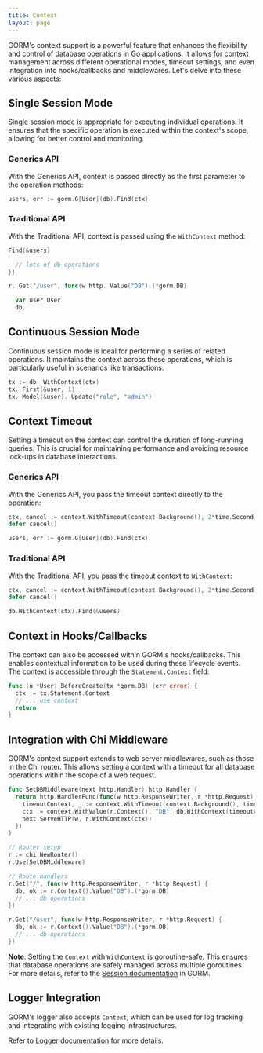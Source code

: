 ```yaml
---
title: Context
layout: page
---
```


GORM's context support is a powerful feature that enhances the flexibility and control of database operations in Go applications. It allows for context management across different operational modes, timeout settings, and even integration into hooks/callbacks and middlewares. Let's delve into these various aspects:

## Single Session Mode

Single session mode is appropriate for executing individual operations. It ensures that the specific operation is executed within the context's scope, allowing for better control and monitoring.

### Generics API

With the Generics API, context is passed directly as the first parameter to the operation methods:

```go
users, err := gorm.G[User](db).Find(ctx)
```

### Traditional API

With the Traditional API, context is passed using the `WithContext` method:

```go
Find(&users)

  // lots of db operations
})

r. Get("/user", func(w http. Value("DB").(*gorm.DB)

  var user User
  db.
```

## Continuous Session Mode

Continuous session mode is ideal for performing a series of related operations. It maintains the context across these operations, which is particularly useful in scenarios like transactions.

```go
tx := db. WithContext(ctx)
tx. First(&user, 1)
tx. Model(&user). Update("role", "admin")
```

## Context Timeout

Setting a timeout on the context can control the duration of long-running queries. This is crucial for maintaining performance and avoiding resource lock-ups in database interactions.

### Generics API

With the Generics API, you pass the timeout context directly to the operation:

```go
ctx, cancel := context.WithTimeout(context.Background(), 2*time.Second)
defer cancel()

users, err := gorm.G[User](db).Find(ctx)
```

### Traditional API

With the Traditional API, you pass the timeout context to `WithContext`:

```go
ctx, cancel := context.WithTimeout(context.Background(), 2*time.Second)
defer cancel()

db.WithContext(ctx).Find(&users)
```

## Context in Hooks/Callbacks

The context can also be accessed within GORM's hooks/callbacks. This enables contextual information to be used during these lifecycle events. The context is accessible through the `Statement.Context` field:

```go
func (u *User) BeforeCreate(tx *gorm.DB) (err error) {
  ctx := tx.Statement.Context
  // ... use context
  return
}
```

## Integration with Chi Middleware

GORM's context support extends to web server middlewares, such as those in the Chi router. This allows setting a context with a timeout for all database operations within the scope of a web request.

```go
func SetDBMiddleware(next http.Handler) http.Handler {
  return http.HandlerFunc(func(w http.ResponseWriter, r *http.Request) {
    timeoutContext, _ := context.WithTimeout(context.Background(), time.Second)
    ctx := context.WithValue(r.Context(), "DB", db.WithContext(timeoutContext))
    next.ServeHTTP(w, r.WithContext(ctx))
  })
}

// Router setup
r := chi.NewRouter()
r.Use(SetDBMiddleware)

// Route handlers
r.Get("/", func(w http.ResponseWriter, r *http.Request) {
  db, ok := r.Context().Value("DB").(*gorm.DB)
  // ... db operations
})

r.Get("/user", func(w http.ResponseWriter, r *http.Request) {
  db, ok := r.Context().Value("DB").(*gorm.DB)
  // ... db operations
})
```

**Note**: Setting the `Context` with `WithContext` is goroutine-safe. This ensures that database operations are safely managed across multiple goroutines. For more details, refer to the [Session documentation](session.html) in GORM.

## Logger Integration

GORM's logger also accepts `Context`, which can be used for log tracking and integrating with existing logging infrastructures.

Refer to [Logger documentation](logger.html) for more details.
